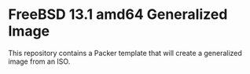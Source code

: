 # FreeBSD 13.1 amd64 Generalized Image

This repository contains a Packer template that will create a generalized image from an ISO.
